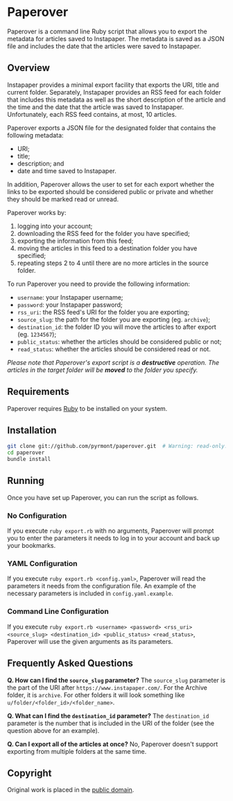 # Paperover

Paperover is a command line Ruby script that allows you to export the metadata for articles saved to Instapaper. The metadata is saved as a JSON file and includes the date that the articles were saved to Instapaper.

## Overview

Instapaper provides a minimal export facility that exports the URI, title and current folder. Separately, Instapaper provides an RSS feed for each folder that includes this metadata as well as the short description of the article and the time and the date that the article was saved to Instapaper. Unfortunately, each RSS feed contains, at most, 10 articles.

Paperover exports a JSON file for the designated folder that contains the following metadata:

* URI;
* title;
* description; and
* date and time saved to Instapaper.

In addition, Paperover allows the user to set for each export whether the links to be exported should be considered public or private and whether they should be marked read or unread.

Paperover works by:

1. logging into your account;
2. downloading the RSS feed for the folder you have specified;
3. exporting the information from this feed;
4. moving the articles in this feed to a destination folder you have specified;
5. repeating steps 2 to 4 until there are no more articles in the source folder.

To run Paperover you need to provide the following information:

* `username`: your Instapaper username;
* `password`: your Instapaper password;
* `rss_uri`: the RSS feed's URI for the folder you are exporting;
* `source_slug`: the path for the folder you are exporting (eg. `archive`);
* `destination_id`: the folder ID you will move the articles to after export (eg. `1234567`);
* `public_status`: whether the articles should be considered public or not;
* `read_status`: whether the articles should be considered read or not.

*Please note that Paperover's export script is a **destructive** operation. The articles in the target folder will be **moved** to the folder you specify.*

## Requirements

Paperover requires [Ruby](http://ruby-lang.org) to be installed on your system.

## Installation

```bash
git clone git://github.com/pyrmont/paperover.git  # Warning: read-only.
cd paperover
bundle install
```

## Running

Once you have set up Paperover, you can run the script as follows.

### No Configuration

If you execute `ruby export.rb` with no arguments, Paperover will prompt you to enter the parameters it needs to log in to your account and back up your bookmarks.

### YAML Configuration

If you execute `ruby export.rb <config.yaml>`, Paperover will read the parameters it needs from the configuration file. An example of the necessary parameters is included in `config.yaml.example`.

### Command Line Configuration

If you execute `ruby export.rb <username> <password> <rss_uri> <source_slug> <destination_id> <public_status> <read_status>`, Paperover will use the given arguments as its parameters.

## Frequently Asked Questions

**Q. How can I find the `source_slug` parameter?**
The `source_slug` parameter is the part of the URI after `https://www.instapaper.com/`. For the Archive folder, it is `archive`. For other folders it will look something like `u/folder/<folder_id>/<folder_name>`.

**Q. What can I find the `destination_id` parameter?**
The `destination_id` parameter is the number that is included in the URI of the folder (see the question above for an example).

**Q. Can I export all of the articles at once?**
No, Paperover doesn't support exporting from multiple folders at the same time.


## Copyright

Original work is placed in the [public domain](http://creativecommons.org/publicdomain/zero/1.0/).